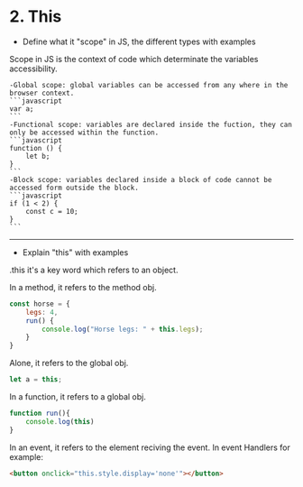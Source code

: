 # 2. This

- Define what it "scope" in JS, the different types with examples 

Scope in JS is the context of code which determinate the variables accessibility.

    -Global scope: global variables can be accessed from any where in the browser context.
    ```javascript
    var a;
    ```
    -Functional scope: variables are declared inside the fuction, they can only be accessed within the function.
    ```javascript
    function () {
        let b;
    }
    ```
    -Block scope: variables declared inside a block of code cannot be accessed form outside the block.
    ```javascript
    if (1 < 2) {
        const c = 10;
    }
    ```
---
- Explain "this" with examples

.this it's a key word which refers to an object.

In a method, it refers to the method obj.
```javascript
const horse = {
    legs: 4,
    run() {
        console.log("Horse legs: " + this.legs);
    }
}
```
Alone, it refers to the global obj.
```javascript
let a = this;
```
In a function, it refers to a global obj.
```javascript
function run(){
    console.log(this)
}
```
In an event, it refers to the element reciving the event. In event Handlers for example:
```html
<button onclick="this.style.display='none'"></button>
```

